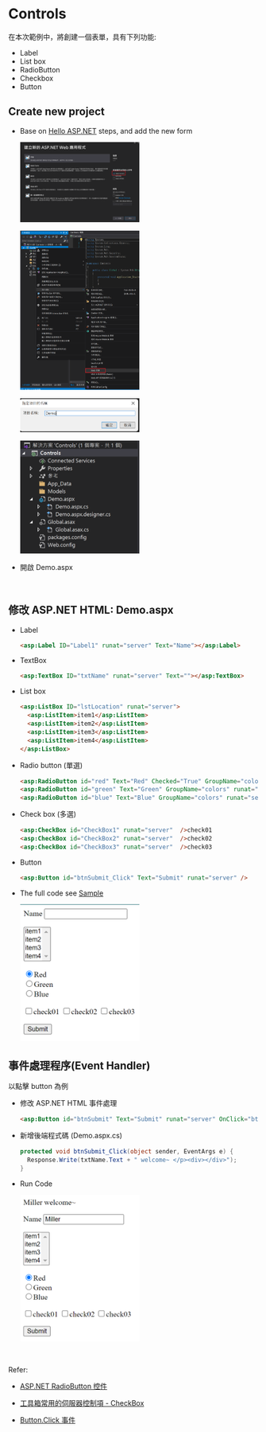 # Controls

在本次範例中，將創建一個表單，具有下列功能:

- Label
- List box
- RadioButton
- Checkbox
- Button

## Create new project

- Base on [Hello ASP.NET](01.md) steps, and add the new form

  <img src='./img/12.png' width='50%'>

  <p>

  <img src='./img/13.png' width='50%'>

  <p>

  <img src='./img/14.png' width='50%'>

  <p>

  <img src='./img/15.png' width='50%'>

- 開啟 Demo.aspx

<br>

## 修改 ASP.NET HTML: Demo.aspx

- Label

  ```html
  <asp:Label ID="Label1" runat="server" Text="Name"></asp:Label>
  ```

- TextBox

  ```html
  <asp:TextBox ID="txtName" runat="server" Text=""></asp:TextBox>
  ```

- List box
  
  ```html
  <asp:ListBox ID="lstLocation" runat="server">
    <asp:ListItem>item1</asp:ListItem>
    <asp:ListItem>item2</asp:ListItem>
    <asp:ListItem>item3</asp:ListItem>
    <asp:ListItem>item4</asp:ListItem>
  </asp:ListBox>
  ```

- Radio button (單選)

  ```html
  <asp:RadioButton id="red" Text="Red" Checked="True" GroupName="colors" runat="server"/>
  <asp:RadioButton id="green" Text="Green" GroupName="colors" runat="server"/>
  <asp:RadioButton id="blue" Text="Blue" GroupName="colors" runat="server"/>
  ```

- Check box (多選)

  ```html
  <asp:CheckBox id="CheckBox1" runat="server"  />check01
  <asp:CheckBox id="CheckBox2" runat="server"  />check02
  <asp:CheckBox id="CheckBox3" runat="server"  />check03
  ```

- Button

  ```html
  <asp:Button id="btnSubmit_Click" Text="Submit" runat="server" />
  ```

- The full code see [Sample](./Controls/Controls/Controls/Demo.aspx)

  <img src='./img/16.png' width='50%'>

## 事件處理程序(Event Handler)

以點擊 button 為例

- 修改 ASP.NET HTML 事件處理

  ```html
  <asp:Button id="btnSubmit" Text="Submit" runat="server" OnClick="btnSubmit_Click" />
  ```

- 新增後端程式碼 (Demo.aspx.cs)

  ```C#
  protected void btnSubmit_Click(object sender, EventArgs e) {
    Response.Write(txtName.Text + " welcome~ </p><div></div>");
  }
  ```

- Run Code

  <img src='./img/17.png' width='50%'>


<br>

Refer:

- [ASP.NET RadioButton 控件](https://www.runoob.com/aspnet/control-radiobutton.html)

- [工具箱常用的伺服器控制項 - CheckBox](https://ithelp.ithome.com.tw/articles/10222031)

- [Button.Click 事件](https://docs.microsoft.com/zh-tw/dotnet/api/system.web.ui.webcontrols.button.click?view=netframework-4.8)